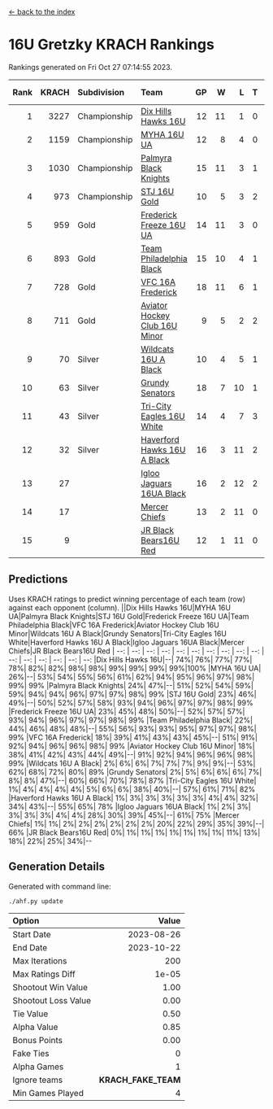 [<- back to the index](readme.md)
# 16U Gretzky KRACH Rankings
Rankings generated on Fri Oct 27 07:14:55 2023.

Rank|KRACH|Subdivision|Team|GP|W|L|T|OTW|OTL|SoS|Exp Wins|Win Diff
---:|---:|:---|:---|---:|---:|---:|---:|---:|---:|---:|---:|---:
1|3227|Championship|[Dix Hills Hawks 16U](https://gamesheetstats.com/seasons/3659/teams/140688/schedule)|12|11|1|0|1|0|362|11.8|-0.0
2|1159|Championship|[MYHA 16U UA](https://gamesheetstats.com/seasons/3659/teams/140695/schedule)|12|8|4|0|2|1|766|8.8|-0.0
3|1030|Championship|[Palmyra Black Knights](https://gamesheetstats.com/seasons/3659/teams/140696/schedule)|15|11|3|1|2|0|439|12.3|-0.0
4|973|Championship|[STJ 16U Gold](https://gamesheetstats.com/seasons/3659/teams/140697/schedule)|10|5|3|2|1|0|859|6.8|-0.0
5|959|Gold|[Frederick Freeze 16U UA](https://gamesheetstats.com/seasons/3659/teams/140689/schedule)|14|11|3|0|0|0|364|11.8|-0.0
6|893|Gold|[Team Philadelphia Black](https://gamesheetstats.com/seasons/3659/teams/140698/schedule)|15|10|4|1|1|1|644|11.3|-0.0
7|728|Gold|[VFC 16A Frederick](https://gamesheetstats.com/seasons/3659/teams/140700/schedule)|18|11|6|1|0|2|789|12.3|-0.0
8|711|Gold|[Aviator Hockey Club 16U Minor](https://gamesheetstats.com/seasons/3659/teams/140687/schedule)|9|5|2|2|2|1|514|6.8|-0.0
9|70|Silver|[Wildcats 16U A Black](https://gamesheetstats.com/seasons/3659/teams/140725/schedule)|10|4|5|1|0|0|574|5.4|0.0
10|63|Silver|[Grundy Senators](https://gamesheetstats.com/seasons/3659/teams/140690/schedule)|18|7|10|1|0|0|397|8.4|0.0
11|43|Silver|[Tri-City Eagles 16U White](https://gamesheetstats.com/seasons/3659/teams/140699/schedule)|14|4|7|3|0|1|243|6.4|0.0
12|32|Silver|[Haverford Hawks 16U A Black](https://gamesheetstats.com/seasons/3659/teams/140691/schedule)|16|3|11|2|0|1|594|4.9|0.0
13|27||[Igloo Jaguars 16UA Black](https://gamesheetstats.com/seasons/3659/teams/140692/schedule)|16|2|12|2|0|2|914|3.9|0.0
14|17||[Mercer Chiefs](https://gamesheetstats.com/seasons/3659/teams/140694/schedule)|13|2|11|0|0|0|883|2.9|0.0
15|9||[JR Black Bears16U Red](https://gamesheetstats.com/seasons/3659/teams/140693/schedule)|12|1|11|0|0|0|342|1.9|0.0

## Predictions
Uses KRACH ratings to predict winning percentage of each team (row) against each opponent (column).
||Dix Hills Hawks 16U|MYHA 16U UA|Palmyra Black Knights|STJ 16U Gold|Frederick Freeze 16U UA|Team Philadelphia Black|VFC 16A Frederick|Aviator Hockey Club 16U Minor|Wildcats 16U A Black|Grundy Senators|Tri-City Eagles 16U White|Haverford Hawks 16U A Black|Igloo Jaguars 16UA Black|Mercer Chiefs|JR Black Bears16U Red
| --: | --: | --: | --: | --: | --: | --: | --: | --: | --: | --: | --: | --: | --: | --: | --: 
|Dix Hills Hawks 16U|--| 74%| 76%| 77%| 77%| 78%| 82%| 82%| 98%| 98%| 99%| 99%| 99%| 99%|100%
|MYHA 16U UA| 26%|--| 53%| 54%| 55%| 56%| 61%| 62%| 94%| 95%| 96%| 97%| 98%| 99%| 99%
|Palmyra Black Knights| 24%| 47%|--| 51%| 52%| 54%| 59%| 59%| 94%| 94%| 96%| 97%| 97%| 98%| 99%
|STJ 16U Gold| 23%| 46%| 49%|--| 50%| 52%| 57%| 58%| 93%| 94%| 96%| 97%| 97%| 98%| 99%
|Frederick Freeze 16U UA| 23%| 45%| 48%| 50%|--| 52%| 57%| 57%| 93%| 94%| 96%| 97%| 97%| 98%| 99%
|Team Philadelphia Black| 22%| 44%| 46%| 48%| 48%|--| 55%| 56%| 93%| 93%| 95%| 97%| 97%| 98%| 99%
|VFC 16A Frederick| 18%| 39%| 41%| 43%| 43%| 45%|--| 51%| 91%| 92%| 94%| 96%| 96%| 98%| 99%
|Aviator Hockey Club 16U Minor| 18%| 38%| 41%| 42%| 43%| 44%| 49%|--| 91%| 92%| 94%| 96%| 96%| 98%| 99%
|Wildcats 16U A Black|  2%|  6%|  6%|  7%|  7%|  7%|  9%|  9%|--| 53%| 62%| 68%| 72%| 80%| 89%
|Grundy Senators|  2%|  5%|  6%|  6%|  6%|  7%|  8%|  8%| 47%|--| 60%| 66%| 70%| 78%| 87%
|Tri-City Eagles 16U White|  1%|  4%|  4%|  4%|  4%|  5%|  6%|  6%| 38%| 40%|--| 57%| 61%| 71%| 82%
|Haverford Hawks 16U A Black|  1%|  3%|  3%|  3%|  3%|  3%|  4%|  4%| 32%| 34%| 43%|--| 55%| 65%| 78%
|Igloo Jaguars 16UA Black|  1%|  2%|  3%|  3%|  3%|  3%|  4%|  4%| 28%| 30%| 39%| 45%|--| 61%| 75%
|Mercer Chiefs|  1%|  1%|  2%|  2%|  2%|  2%|  2%|  2%| 20%| 22%| 29%| 35%| 39%|--| 66%
|JR Black Bears16U Red|  0%|  1%|  1%|  1%|  1%|  1%|  1%|  1%| 11%| 13%| 18%| 22%| 25%| 34%|--

## Generation Details

Generated with command line:
```
./ahf.py update
```

| Option | Value |
| :----- | ----: |
| Start Date | 2023-08-26 |
| End Date | 2023-10-22 |
| Max Iterations | 200 |
| Max Ratings Diff | 1e-05 |
| Shootout Win Value | 1.00 |
| Shootout Loss Value | 0.00 |
| Tie Value | 0.50 |
| Alpha Value | 0.85 |
| Bonus Points | 0.00 |
| Fake Ties | 0 |
| Alpha Games | 1 |
| Ignore teams | __KRACH_FAKE_TEAM__ |
| Min Games Played | 4 |

